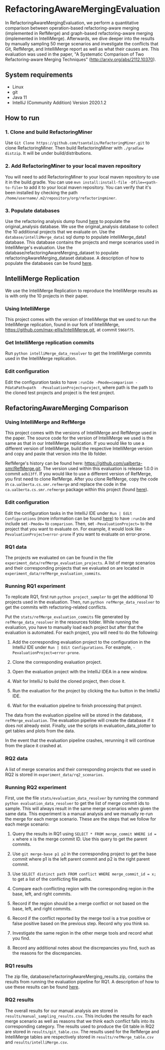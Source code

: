 # RefactoringAwareMergingEvaluation

In RefactoringAwareMergingEvaluation, we perform a quantitative comparison between operation-based refactoring-aware merging (implemented in RefMerge) and 
graph-based refactoring-aware merging (implemented in IntelliMerge). Afterwards, we dive deeper into the results by manually sampling 50 merge scenarios and 
investigate the conflicts that Git, RefMerge, and IntelliMerge report as well as what their causes are. This evaluation was used in the paper, "A Systematic Comparison of Two Refactoring-aware Merging Techniques" (http://arxiv.org/abs/2112.10370).

## System requirements
* Linux
* git
* Java 11
* IntelliJ (Community Addition) Version 2020.1.2

## How to run

### 1. Clone and build RefactoringMiner 
Use `Git Clone https://github.com/tsantalis/RefactoringMiner.git` to clone RefactoringMiner. 
Then build RefactoringMiner with `./gradlew distzip`. It will be under build/distributions.

### 2. Add RefactoringMiner to your local maven repository
You will need to add RefactoringMiner to your local maven repository to
use it in the build.gradle. You can use `mvn install:install-file -Dfile=<path-to-file>`
to add it to your local maven repository. You can verify that it's been installed 
by checking the path `/home/username/.m2/repository/org/refactoringminer`.

### 3. Populate databases
Use the refactoring analysis dump found [here](https://github.com/ualberta-smr/refactoring-analysis-results)
to populate the original_analysis database. We use the original_analysis database to collect the 10 additional projects that we evaluate on.
Use the `database/intelliMerge_data1`
sql dump to populate intelliMerge_data1 database. This database contains the projects and merge scenarios used in IntelliMerge's evaluation.
Use the database/refactoringAwareMerging_dataset to populate refactoringAwareMerging_dataset database. A description of how to populate the databases can be found 
[here](https://github.com/ualberta-smr/RefactoringAwareMergingEvaluation/wiki/Datasets).

## IntelliMerge Replication

We use the IntelliMerge Replication to reproduce the IntelliMerge results as is with only the 10 projects in their paper.

### Using IntelliMerge

This project comes with the version of IntelliMerge that we used to run the IntelliMerge replication, 
found in our fork of IntelliMerge, https://github.com/max-ellis/IntelliMerge.git, at commit `5966f75`.

### Get IntelliMerge replication commits
Run `python intelliMerge_data_resolver` to get the IntelliMerge commits used in
the IntelliMerge replication. 

### Edit configuration
Edit the configuration tasks to have `:runIde -Pmode=comparison -PdataPath=path 
-PevaluationProject=project`, where path is the path to the cloned test projects
and project is the test project.

## RefactoringAwareMerging Comparison

### Using IntelliMerge and RefMerge

This project comes with the versions of IntelliMerge and RefMerge used in the paper. The source code for 
the version of IntelliMerge we used is the same as that in our IntelliMerge replication.
 If you would like to use a different version of IntelliMerge, build the respective IntelliMerge version 
and copy and paste that version into the lib folder.

RefMerge's history can be found here: https://github.com/ualberta-smr/RefMerge.git. The
version used within this evaluation is release 1.0.0 in commit `adb13ff`.
If you would like to use a different version of
RefMerge, you first need to clone RefMerge. After you clone RefMerge, copy the code in
`ca.ualberta.cs.smr.refmerge` and replace the code in the `ca.ualberta.cs.smr.refmerge` package within this project (found [here](https://github.com/ualberta-smr/RefactoringAwareMergingEvaluation/tree/master/src/main/java/ca/ualberta/cs/smr/refmerge)).

### Edit configuration
Edit the configuration tasks in the IntelliJ IDE under `Run | Edit Configurations` (more information can be found [here](https://www.jetbrains.com/help/idea/run-debug-configuration.html#create-permanent)) to have `:runIde` and include set `-Pmode=` to `comparison`.
Then, set `-PevaluationProject=` to the project that you want to evaluate on. For example,
it would look like `-PevaluationProject=error-prone` if you want to evaluate on error-prone.

### RQ1 data

The projects we evaluated on can be found in the file `experiment_data/refMerge_evaluation_projects`. A list of merge scenarios and their corresponding projects that we evaluated on are located in `experiment_data/refMerge_evaluation_commits`.

### Running RQ1 experiment

To replicate RQ1, first run `python project_sampler` to get the additional 10 projects used 
in the evaluation. Then, run `python refMerge_data_resolver` to get the commits with
refactoring-related conflicts.

Put the `stats/refMerge_evaluation_commits` file generated by `refMerge_data_resolver` in the resources folder. While running the evaluation, you have to manually load each project but after that the evaluation is automated. For each project, you will need to do the following:

1. Add the corresponding evaluation project to the configuration in the IntelliJ IDE under `Run | Edit Configurations`. For example, `-PevaluationProject=error-prone`. 

2. Clone the corresponding evaluation project.

3. Open the evaluation project with the IntelliJ IDEA in a new window. 

4. Wait for IntelliJ to build the cloned project, then close it.

5. Run the evaluation for the project by clicking the `Run` button in the IntelliJ IDE.

6. Wait for the evaluation pipeline to finish processing that project.

The data from the evaluation pipeline will be stored in the database, `refMerge_evaluation`. The evaluation pipeline will create the database if it does not already exist. Finally, use the scripts in evaluation_data_plotter to get tables and plots from the data.

In the event that the evaluation pipeline crashes, rerunning it will continue from the 
place it crashed at. 

### RQ2 data

A list of merge scenarios and their corresponding projects that we used in RQ2 is stored in `experiment_data/rq2_scenarios`.

### Running RQ2 experiment

First, use  the file `stats/evaluation_data_resolver` by running the command `python evaluation_data_resolver` to get the list of merge commit ids to sample. This will always result in the same merge scenarios when given the same data.
This experiment is a manual analysis and we manually re-run the merge for each merge scenario. These are the steps that we follow for each merge scenario:

1. Query the results in RQ1 using `SELECT * FROM merge_commit WHERE id = x` where x is the merge commit ID. Use this query to get the parent commits.

2. Use `git merge-base p1 p2` in the corresponding project to get the base commit where p1 is the left parent commit and p2 is the right parent commit.

3. Use `SELECT distinct path FROM conflict WHERE merge_commit_id = x;` to get a list of the conflicting file paths.

4. Compare each conflicting region with the corresponding region in the base, left, and right commits.

5. Record if the region should be a merge conflict or not based on the base, left, and right commits. 

6. Record if the conflict reported by the merge tool is a true positive or false positive based on the previous step. Record why you think so.

7. Investigate the same region in the other merge tools and record what you find. 

8. Record any additional notes about the discrepancies you find, such as the reasons for the discrepancies. 


### RQ1 results

The zip file, database/refactoringAwareMerging_results.zip, contains the results from
 running the evaluation pipeline for RQ1. A description of how to use these results can be 
 found [here](https://github.com/ualberta-smr/RefactoringAwareMergingEvaluation/wiki/Datasets).
 
### RQ2 results

The overall results for our manual analysis are stored in `results/manual_sampling_results.csv`. This includes the results for each merge scenario as well as reasons that we think each conflict falls into its corresponding category. The results used to produce the Git table in RQ2 are stored in `results/git_table.csv`. The results used for the RefMerge and IntelliMerge tables are respectively stored in `results/refMerge_table.csv` and `results/intelliMerge.csv`.

